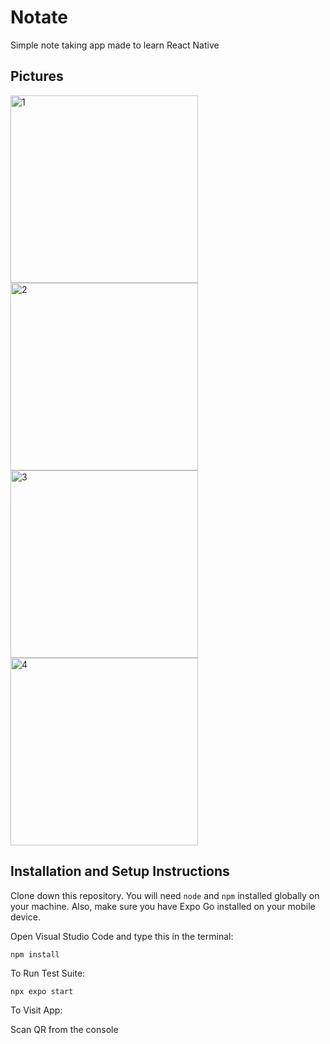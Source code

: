 # Notate
Simple note taking app made to learn React Native

## Pictures
<img src="https://github.com/user-attachments/assets/5bc675d7-8b25-4bc2-9be0-a5078aeab4a7" alt="1" width="300"/>
<img src="https://github.com/user-attachments/assets/4786f340-3fa9-4e34-9d50-0e12c7fd04ce" alt="2" width="300"/>
<img src="https://github.com/user-attachments/assets/6f885995-a153-49da-8be9-31761893aae8" alt="3" width="300"/>
<img src="https://github.com/user-attachments/assets/84f58fad-a222-45b6-a5e3-eef4105212fa" alt="4" width="300"/>

## Installation and Setup Instructions

Clone down this repository. You will need `node` and `npm` installed globally on your machine. Also, make sure you have Expo Go installed on your mobile device.  

Open Visual Studio Code and type this in the terminal:

`npm install`  

To Run Test Suite:  

`npx expo start` 

To Visit App:

Scan QR from the console
